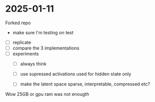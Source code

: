 # 2025-01-11 

Forked repo

- make sure I'm testing on test
- [ ] replicate
- [ ] compare the 3 implementations
- [ ] experiments
  - [ ] always think
  - [ ] use supressed activations used for hidden state only
  - [ ] make the latent space sparse, interpretable, compressed etc?


Wow 25GB or gpu ram was not enougth
